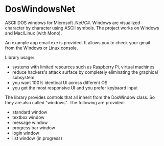 # DosWindowsNet
ASCII DOS windows for Microsoft .Net/C#. Windows are visualized character by character using ASCII symbols. The project works on Windows and Mac/Linux (with Mono).

An example app email.exe is provided. It allows you to check your gmail from the Windows or Linux console.

Library usage:

  * systems with limited resources such as Raspberry Pi, virtual machines
  * reduce hackers's attack surface by completely eliminating the graphical subsystem
  * you want 100% identical UI across different OS
  * you get the most responsive UI and you prefer keybaord input
  
The library provides controls that all inherit from the DosWindow class. So they are also called "windows". The following are provided:
  * standard window
  * textbox window
  * message window
  * progress bar window 
  * login window
  * list window (in progress)
  
